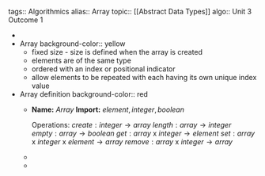 tags:: Algorithmics
alias:: Array
topic:: [[Abstract Data Types]]
algo:: Unit 3 Outcome 1

-
- Array
  background-color:: yellow
	- fixed size - size is defined when the array is created
	- elements are of the same type
	- ordered with an index or positional indicator
	- allow elements to be repeated with each having its own unique index value
- Array definition
  background-color:: red
	- **Name:** $Array$
	  **Import:** $element, integer, boolean$
	  
	  Operations:
	  $create: integer \to array$
	  $length: array \to integer$
	  $empty: array \to boolean$
	  $get: array$ x $integer \to element$
	  $set: array$ x $integer$ x $element \to array$
	  $remove: array$ x $integer \to array$
	-
	-